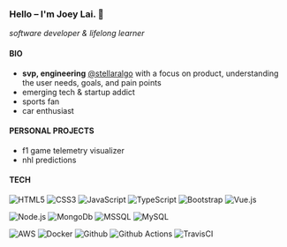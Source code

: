 ### Hello – I'm Joey Lai. 👋

*software developer & lifelong learner*

#### BIO
- **svp, engineering** [@stellaralgo](https://github.com/stellaralgo) with a focus on product, understanding the user needs, goals, and pain points
- emerging tech & startup addict
- sports fan
- car enthusiast


#### PERSONAL PROJECTS
- f1 game telemetry visualizer
- nhl predictions

#### TECH
![HTML5](https://img.shields.io/badge/-HTML5-%23E44D27?style=for-the-badge&logo=html5&logoColor=ffffff)
![CSS3](https://img.shields.io/badge/-CSS3-%231572B6?style=for-the-badge&logo=css3)
![JavaScript](https://img.shields.io/badge/-JavaScript-%23F7DF1C?style=for-the-badge&logo=javascript&logoColor=000000&labelColor=%23F7DF1C&color=%23FFCE5A)
![TypeScript](https://img.shields.io/badge/-TypeScript-%23F7DF1C?style=for-the-badge&logo=typescript&logoColor=ffffff&labelColor=%233178c6&color=%233178c6)
![Bootstrap](https://img.shields.io/badge/-Bootstrap-%237952b3?style=for-the-badge&logo=bootstrap&logoColor=ffffff)
![Vue.js](https://img.shields.io/badge/-Vue.js-%232c3e50?style=for-the-badge&logo=Vue.js)

![Node.js](https://img.shields.io/badge/-Node.js-%23338833?style=for-the-badge&logo=Node.js&logoColor=ffffff)
![MongoDb](https://img.shields.io/badge/-MongoDb-%2347A248?style=for-the-badge&logo=mongoDb&logoColor=ffffff)
![MSSQL](https://img.shields.io/badge/-MSSQL-%23CC2827?style=for-the-badge&logo=Microsoft-sql-server&logoColor=ffffff)
![MySQL](https://img.shields.io/badge/-MySQL-%234478a1?style=for-the-badge&logo=MySQL&logoColor=ffffff)

![AWS](https://img.shields.io/badge/-AWS-%23232F3E?style=for-the-badge&logo=Amazon-aws&logoColor=ffffff)
![Docker](https://img.shields.io/badge/-Docker-%232486ED?style=for-the-badge&logo=Docker&logoColor=ffffff)
![Github](https://img.shields.io/badge/-Github-%23181717?style=for-the-badge&logo=Github&logoColor=ffffff)
![Github Actions](https://img.shields.io/badge/-Github%20Actions-%232088FF?style=for-the-badge&logo=Github-Actions&logoColor=ffffff)
![TravisCI](https://img.shields.io/badge/-TravisCI-%233EAAAF?style=for-the-badge&logo=Travis-CI&logoColor=ffffff)


<!--
**jlai403/jlai403** is a ✨ _special_ ✨ repository because its `README.md` (this file) appears on your GitHub profile.

Here are some ideas to get you started:

- 🔭 I’m currently working on ...
- 🌱 I’m currently learning ...
- 👯 I’m looking to collaborate on ...
- 🤔 I’m looking for help with ...
- 💬 Ask me about ...
- 📫 How to reach me: ...
- 😄 Pronouns: ...
- ⚡ Fun fact: ...
-->
